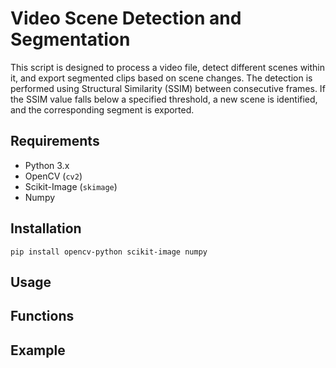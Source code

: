 # Video Scene Detection and Segmentation

This script is designed to process a video file, detect different scenes within it, and export segmented clips based on scene changes. The detection is performed using Structural Similarity (SSIM) between consecutive frames. If the SSIM value falls below a specified threshold, a new scene is identified, and the corresponding segment is exported.

## Requirements

- Python 3.x
- OpenCV (`cv2`)
- Scikit-Image (`skimage`)
- Numpy

## Installation

```
pip install opencv-python scikit-image numpy
```

## Usage

## Functions

## Example


